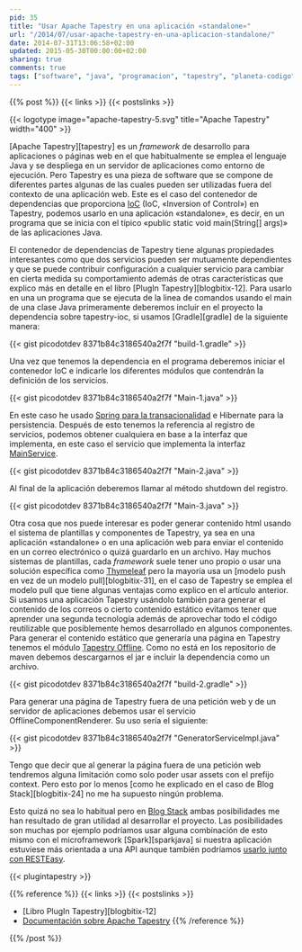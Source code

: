 ```yaml
---
pid: 35
title: "Usar Apache Tapestry en una aplicación «standalone»"
url: "/2014/07/usar-apache-tapestry-en-una-aplicacion-standalone/"
date: 2014-07-31T13:06:58+02:00
updated: 2015-05-30T00:00:00+02:00
sharing: true
comments: true
tags: ["software", "java", "programacion", "tapestry", "planeta-codigo", "blog-stack"]
---
```


{{% post %}}
{{< links >}}
{{< postslinks >}}

{{< logotype image="apache-tapestry-5.svg" title="Apache Tapestry" width="400" >}}

[Apache Tapestry][tapestry] es un _framework_ de desarrollo para aplicaciones o páginas web en el que habitualmente se emplea el lenguaje Java y se despliega en un servidor de aplicaciones como entorno de ejecución. Pero Tapestry es una pieza de software que se compone de diferentes partes algunas de las cuales pueden ser utilizadas fuera del contexto de una aplicación web. Este es el caso del contenedor de dependencias que proporciona [IoC](https://en.wikipedia.org/wiki/Inversion_of_control) (IoC, «Inversion of Control») en Tapestry, podemos usarlo en una aplicación «standalone», es decir, en un programa que se inicia con el típico «public static void main(String[] args)» de las aplicaciones Java.

El contenedor de dependencias de Tapestry tiene algunas propiedades interesantes como que dos servicios pueden ser mutuamente dependientes y que se puede contribuir configuración a cualquier servicio para cambiar en cierta medida su comportamiento además de otras características que explico más en detalle en el libro [PlugIn Tapestry][blogbitix-12]. Para usarlo en una un programa que se ejecuta de la linea de comandos usando el main de una clase Java primeramente deberemos incluir en el proyecto la dependencia sobre tapestry-ioc, si usamos [Gradle][gradle] de la siguiente manera:

{{< gist picodotdev 8371b84c3186540a2f7f "build-1.gradle" >}}

Una vez que tenemos la dependencia en el programa deberemos iniciar el contenedor IoC e indicarle los diferentes módulos que contendrán la definición de los servicios.

{{< gist picodotdev 8371b84c3186540a2f7f "Main-1.java" >}}

En este caso he usado [Spring para la transacionalidad](http://elblogdepicodev.blogspot.com.es/2013/11/integracion-y-transacciones-con-spring.html) e Hibernate para la persistencia. Después de esto tenemos la referencia al registro de servicios, podemos obtener cualquiera en base a la interfaz que implementa, en este caso el servicio que implementa la interfaz [MainService](https://github.com/picodotdev/blog-stack/blob/master/src/main/java/info/blogstack/services/MainService.java).

{{< gist picodotdev 8371b84c3186540a2f7f "Main-2.java" >}}

Al final de la aplicación deberemos llamar al método shutdown del registro.

{{< gist picodotdev 8371b84c3186540a2f7f "Main-3.java" >}}

Otra cosa que nos puede interesar es poder generar contenido html usando el sistema de plantillas y componentes de Tapestry, ya sea en una aplicación «standalone» o en una aplicación web para enviar el contenido en un correo electrónico o quizá guardarlo en un archivo. Hay muchos sistemas de plantillas, cada _framework_ suele tener uno propio o usar una solución específica como [Thymeleaf](http://www.thymeleaf.org/) pero la mayoría usa un [modelo push en vez de un modelo pull][blogbitix-31], en el caso de Tapestry se emplea el modelo pull que tiene algunas ventajas como explico en el artículo anterior. Si usamos una aplicación Tapestry usándolo también para generar el contenido de los correos o cierto contenido estático evitamos tener que aprender una segunda tecnología además de aprovechar todo el código reutilizable que posiblemente hemos desarrollado en algunos componentes. Para generar el contenido estático que generaría una página en Tapestry tenemos el módulo [Tapestry Offline](https://github.com/uklance/tapestry-offline). Como no está en los repositorio de maven debemos descargarnos el jar e incluir la dependencia como un archivo.

{{< gist picodotdev 8371b84c3186540a2f7f "build-2.gradle" >}}

Para generar una página de Tapestry fuera de una petición web y de un servidor de aplicaciones debemos usar el servicio OfflineComponentRenderer. Su uso sería el siguiente:

{{< gist picodotdev 8371b84c3186540a2f7f "GeneratorServiceImpl.java" >}}

Tengo que decir que al generar la página fuera de una petición web tendremos alguna limitación como solo poder usar assets con el prefijo context. Pero esto por lo menos [como he explicado en el caso de Blog Stack][blogbitix-24] no me ha supuesto ningún problema.

Esto quizá no sea lo habitual pero en [Blog Stack](http://www.blogstack.info/) ambas posibilidades me han resultado de gran utilidad al desarrollar el proyecto. Las posibilidades son muchas por ejemplo podríamos usar alguna combinación de esto mismo con el microframework [Spark][sparkjava] si nuestra aplicación estuviese más orientada a una API aunque también podríamos [usarlo junto con RESTEasy](http://elblogdepicodev.blogspot.com.es/2013/03/integracion-tapestry-con-resteasy.htm.html).

{{< plugintapestry >}}

{{% reference %}}
{{< links >}}
{{< postslinks >}}
* [Libro PlugIn Tapestry][blogbitix-12]
* [Documentación sobre Apache Tapestry](http://elblogdepicodev.blogspot.com.es/2010/05/documentacion-sobre-apache-tapestry.html)
{{% /reference %}}

{{% /post %}}

